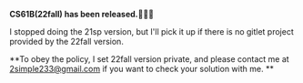 **CS61B(22fall) has been released.**🎉🎉🎉

 I stopped doing the 21sp version, but I'll pick it up if there is no gitlet project provided by the 22fall version.

**To obey the policy, I set 22fall version private, and please contact me at 2simple233@gmail.com if you want to check your solution with me. **

